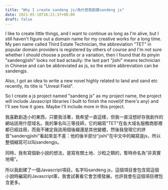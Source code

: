 ```yaml
---
title: "Why I create sandeng js/為什麼我創建sandeng js"
date: 2021-05-18T16:21:37+08:00
draft: false
---
```

I like to create little things, and I want to continue as long as I'm alive, but I still haven't figure out a domain name for my creative works for a long time. My pen name called Third Estate Technician, the abbreviation "TET" in popular domain providers is registered by others of course and I'm not sure whether I should choose a postfix or a variation, then I found that its pinyin "sandengjishi" looks not bad actaully: the last part "jishi" means technician in Chinese and can be abbreviated as js, so the entire abbreviation can be sandengjs.

Also, I got an idea to write a new novel highly related to land and sand etc recently, its title is "Unreal Field".

So I create a js project named "sandeng js" as my project name, the project will include Javascript libraries I built to finish the novel(if there's any) and I'll see how it goes. Maybe I'll include more in this project.

我喜歡創造小的東西，只要我活著，我希望一直這樣，但我一直沒想好存我創作的網站該用什麼域名。我的筆名叫三等技師，它的縮寫"TET"在各大域名服務商那裡都已經註冊，而我不確定我該用個後綴還是其他變體，然後我發現它的拼音"sandengjishi"看起來並不差：他的後半部分"jishi"在中文中的縮寫是js，所以整個縮寫可以叫sandengjs。

同時，我有寫個新小說的想法，是寫有關土地、沙粒之類的，暫時命名為“非真實地場”。

所以我創建了一個Javascript項目，名字叫sandeng js，這個項目會包含寫這個小說時編寫的Javascript庫，我會試著看它會怎樣發展。也許我會在這個項目裡包含更多。